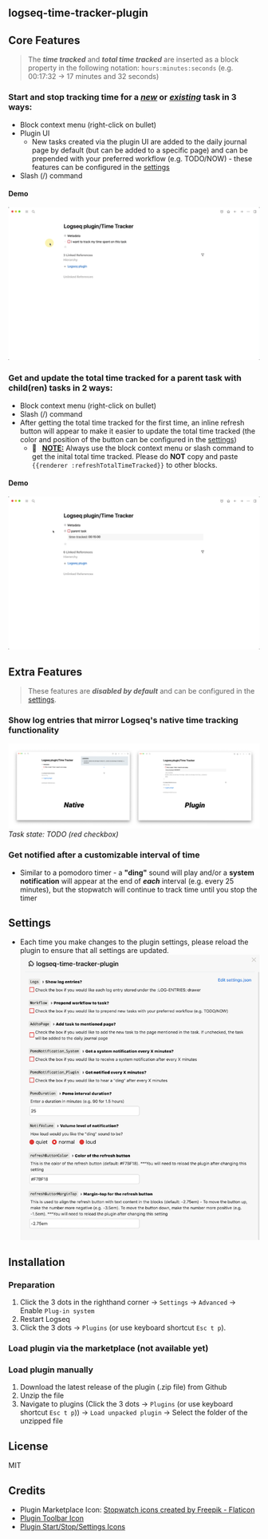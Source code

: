 ## logseq-time-tracker-plugin

## Core Features
> The **_time tracked_** and **_total time tracked_** are inserted as a block property in the following notation: `hours:minutes:seconds` (e.g. 00:17:32 → 17 minutes and 32 seconds)

### Start and stop tracking time for a <u>_new_</u> or <u>_existing_</u> task in 3 ways:
- Block context menu (right-click on bullet)
- Plugin UI
    - New tasks created via the plugin UI are added to the daily journal page by default (but can be added to a specific page) and can be prepended with your preferred workflow (e.g. TODO/NOW) - these features can be configured in the [settings](#settings)
- Slash (/) command  
#### Demo
![logseq-time-tracker-plugin main demo](screenshots/logseq_time_tracker_main_demo.gif)

### Get and update the total time tracked for a parent task with child(ren) tasks in 2 ways:
- Block context menu (right-click on bullet)
- Slash (/) command  
- After getting the total time tracked for the first time, an inline refresh button will appear to make it easier to update the total time tracked (the color and position of the button can be configured in the [settings](#settings))
    - 🚨&ensp; <u>**NOTE:**</u> Always use the block context menu or slash command to get the inital total time tracked. Please do **NOT** copy and paste `{{renderer :refreshTotalTimeTracked}}` to other blocks.
#### Demo
![logseq-time-tracker-plugin total time tracked demo](screenshots/logseq_time_tracker_totalTimeTracked_demo.gif)

## Extra Features
> These features are **_disabled by default_** and can be configured in the [settings](#settings).

### Show log entries that mirror Logseq's native time tracking functionality
![logseq-time-tracker-plugin vs Logseq's native time tracking](screenshots/plugin_vs_native_timetracking.png) _Task state: TODO (red checkbox)_

### Get notified after a customizable interval of time
- Similar to a pomodoro timer - a **"ding"** sound will play and/or a **system notification** will appear at the end of _**each**_ interval (e.g. every 25 minutes), but the stopwatch will continue to track time until you stop the timer

## Settings
- Each time you make changes to the plugin settings, please reload the plugin to ensure that all settings are updated.  
![logseq-time-tracker-plugin settings](screenshots/logseq_time_tracker_settings.png)

## Installation
### Preparation
1. Click the 3 dots in the righthand corner → `Settings` → `Advanced` → Enable `Plug-in system`
2. Restart Logseq
3. Click the 3 dots → `Plugins` (or use keyboard shortcut `Esc t p`).
### Load plugin via the marketplace (not available yet)

### Load plugin manually
1. Download the latest release of the plugin (.zip file) from Github
2. Unzip the file
3. Navigate to plugins (Click the 3 dots → `Plugins` (or use keyboard shortcut `Esc t p`)) → `Load unpacked plugin` → Select the folder of the unzipped file

## License
MIT

##  Credits
- Plugin Marketplace Icon: <a href="https://www.flaticon.com/free-icons/stopwatch" title="stopwatch icons">Stopwatch icons created by Freepik - Flaticon</a>
- [Plugin Toolbar Icon](https://tablericons.com/)
- [Plugin Start/Stop/Settings Icons](https://feathericons.com/)